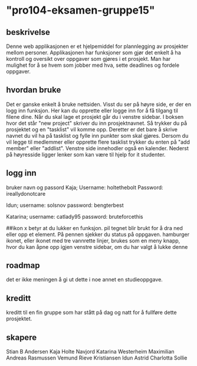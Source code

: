 


# "pro104-eksamen-gruppe15" 




## beskrivelse

Denne web applikasjonen er et hjelpemiddel for plannlegging av prosjekter mellom personer. Applikasjonen har funksjoner som gjør det enkelt å ha kontroll og oversikt over oppgaver som gjøres i et prosjekt. 
Man har mulighet for å se hvem som jobber med hva, sette deadlines og fordele oppgaver. 




## hvordan bruke

Det er ganske enkelt å bruke nettsiden. Visst du ser på høyre side, er der en logg inn funksjon. Her kan du opprette eller logge inn for å få tilgang til filene dine.
Når du skal lage et prosjekt går du i venstre sidebar. I boksen hvor det står "new project" skriver du inn prosjektnavnet. Så trykker du på prosjektet og en "tasklist" vil komme opp. Deretter er det bare å skrive navnet du vil ha på tasklist og fylle inn punkter som skal gjøres. 
Dersom du vil legge til medlemmer eller opprette flere tasklist trykker du enten på "add member" eller "addlist". 
Venstre side innehodler også en kalender. Nederst på høyresside ligger lenker som kan være til hjelp for it studenter.

## logg inn 

 bruker navn og passord
 Kaja;
Username: holtethebolt
Password: ireallydonotcare

Idun;
username: solsnov
password: bengterbest

Katarina;
username: catlady95
password: bruteforcethis

##ikon 
x betyr at du lukker en funksjon.
pil tegnet blir brukt for å dra ned eller opp et element. 
På pennen sjekker du status på oppgaven. 
hamburger ikonet, eller ikonet med tre vannrette linjer, brukes som en meny knapp, hvor du kan åpne opp igjen venstre sidebar, om du har valgt å lukke denne 


## roadmap 

det er ikke meningen å gi ut dette i noe annet en studieoppgave. 



## kreditt

kreditt til en fin gruppe som har stått på dag og natt for å fullføre dette prosjektet. 

## skapere

Stian B Andersen
Kaja Holte Navjord
Katarina Westerheim
Maximilian Andreas Rasmussen
Vemund Rieve Kristiansen
Idun Astrid Charlotta Sollie





